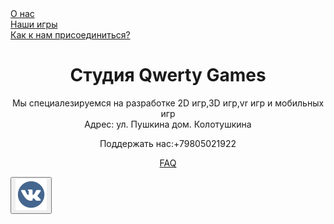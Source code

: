 <!DOCTYPE html>
<html lang="ru">
<head>
    <meta charset="UTF-8">
    <link rel="stylesheet" href="data.css">
</head>
<body>
 <div class=menu>
        <div class=menu-element><a href="aboutUs.html">О нас</a></div>
        <div class=menu-element><a href="ourGames.html">Наши игры</a></div>
        <div class=menu-element><a href="howToFolowUs.html">Как к нам присоединиться?</a></div>
        </div>
 <h1 align ="center">Студия Qwerty Games</h1>
 <div class="logo"></div>
 <p align ="center">Мы специалезируемся на разработке 2D игр,3D игр,vr игр и мобильных игр<br>
 Адрес: ул. Пушкина дом. Колотушкина<p>
<p align ="center">Поддержать нас:+79805021922<p>
<p align="center"><a href="FAQ.html">FAQ</a></p>
 <div id="headerS">
  <div id="header-content"><a href="https://vk.com/public218998355"><button><img src="images/vk.png"></button></a></div>
</div>
</body>
</html>
